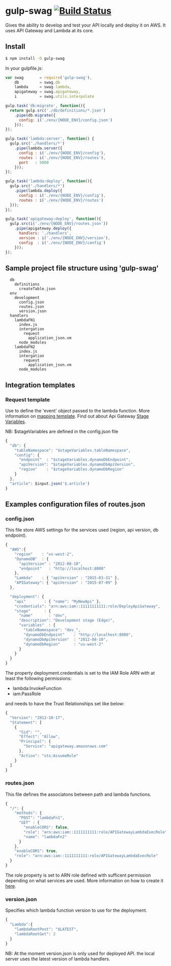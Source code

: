 # gulp-swag [![Build Status](https://api.travis-ci.org/zemis/gulp-swag.svg?branch=master)](https://travis-ci.org/zemis/gulp-swag)

Gives the ability to develop and test your API locally and deploy it on AWS.
It uses API Gateway and Lambda at its core.

## Install
```sh
$ npm install -D gulp-swag
```

In your gulpfile.js:
```js
var swag       = require('gulp-swag'),
    db         = swag.db
    lambda     = swag.lambda,
    apigateway = swag.apigateway,
    i          = swag.utils.interpolate

gulp.task('db:migrate', function(){
  return gulp.src('./db/definitions/*.json')
    .pipe(db.migrate({
      config: i('./env/{NODE_ENV}/config.json')
    }));
});

gulp.task('lambda:server', function() {
  gulp.src('./handlers/*')
    .pipe(lambda.server({
      config : i('./env/{NODE_ENV}/config'),
      routes : i('./env/{NODE_ENV}/routes'),
      port   : 5000
    }));
});

gulp.task('lambda:deploy', function(){
  gulp.src('./handlers/*')
    .pipe(lambda.deploy({
      config : i('./env/{NODE_ENV}/config'),
      routes : i('./env/{NODE_ENV}/routes')
  }));
});

gulp.task('apigateway:deploy', function(){
  gulp.src(i('./env/{NODE_ENV}/routes.json'))
    .pipe(apigateway.deploy({
      handlers: './handlers',
      version : i('./env/{NODE_ENV}/version'),
      config  : i('./env/{NODE_ENV}/config')
    }));
});
```

## Sample project file structure using 'gulp-swag'


      db
        definitions
          createTable.json     
      env
        development
          config.json
          routes.json
          version.json
      handlers
        lambdaFN1
          index.js
          intergation
            request
              application_json.vm
          node_modules    
        lambdaFN2
          index.js
          intergation
            request
              application_json.vm
          node_modules


## Integration templates

### Request template
Use to define the 'event' object passed to the lambda function.
More information on [mapping template](http://docs.aws.amazon.com/apigateway/latest/developerguide/api-gateway-mapping-template-reference.html).
Find out about Api Gateway [Stage Variables](https://docs.aws.amazon.com/apigateway/latest/developerguide/stage-variables.html).

NB: $stageVariables are defined in the config.json file

```js
{
  "db": {
    "tableNamespace": "$stageVariables.tableNamespace",
    "config": {
      "endpoint"  : "$stageVariables.dynamoDbEndpoint",
      "apiVersion": "$stageVariables.dynamoDbApiVersion",
      "region"    : "$stageVariables.dynamoDbRegion"
    }
  },
  "article": $input.json('$.article')
}
```

## Examples configuration files of routes.json

### config.json
This file store AWS settings for the services used (region, api version, db endpoint).
```js
{
  "AWS":{
    "region"    : "us-west-2",
    "DynamoDB"  : {
      "apiVersion" : "2012-08-10",
      "endpoint"   : "http://localhost:8000"
    },
    "Lambda"    : { "apiVersion" : "2015-03-31" },
    "APIGateway": { "apiVersion" : "2015-07-09" }
  },

  "deployment": {
    "api"        : { "name": "MyNewApi" },
    "credentials": "arn:aws:iam::11111111111:role/DeployApiGateway",
    "stage"      : {
      "name"       : "dev",
      "description": "Development stage (Edge)",
      "variables"  : {
        "tableNamespace": "dev_",
        "dynamoDbEndpoint"    : "http://localhost:8000",
        "dynamoDbApiVersion"  : "2012-08-10",
        "dynamoDbRegion"      : "us-west-2"
      }
    }
  }
}
```
The property deployment.credentials is set to the IAM Role ARN with at least the following permissions:
* lambda:InvokeFunction
* iam:PassRole


and needs to have the Trust Relationships set like below:
```js
{
  "Version": "2012-10-17",
  "Statement": [
    {
      "Sid": "",
      "Effect": "Allow",
      "Principal": {
        "Service": "apigateway.amazonaws.com"    
      },
      "Action": "sts:AssumeRole"
    }
  ]
}
```

### routes.json
This file defines the associatons between path and lambda functions.
```js
{
  "/": {
    "methods": {
      "POST": "lambdaFn1",
      "GET" : {
        "enableCORS": false,
        "role": "arn:aws:iam::1111111111:role/APIGatewayLambdaExecRole",
        "name": "lambdaFn2"
      }
    },
    "enableCORS": true,
    "role": "arn:aws:iam::1111111111:role/APIGatewayLambdaExecRole"
  }
}
```

The role property is set to ARN role defined with sufficent permission depending on what services are used. More information on how to create it [here](http://docs.aws.amazon.com/lambda/latest/dg/intro-permission-model.html).


### version.json
Specifies which lambda function version to use for the deployment.
```js
{
  "Lambda":{
    "lambdaRootPost": "$LATEST",
    "lambdaRootGet": 2
  }
}
```
NB: At the moment version.json is only used for deployed API.
the local server uses the latest version of lambda handlers.